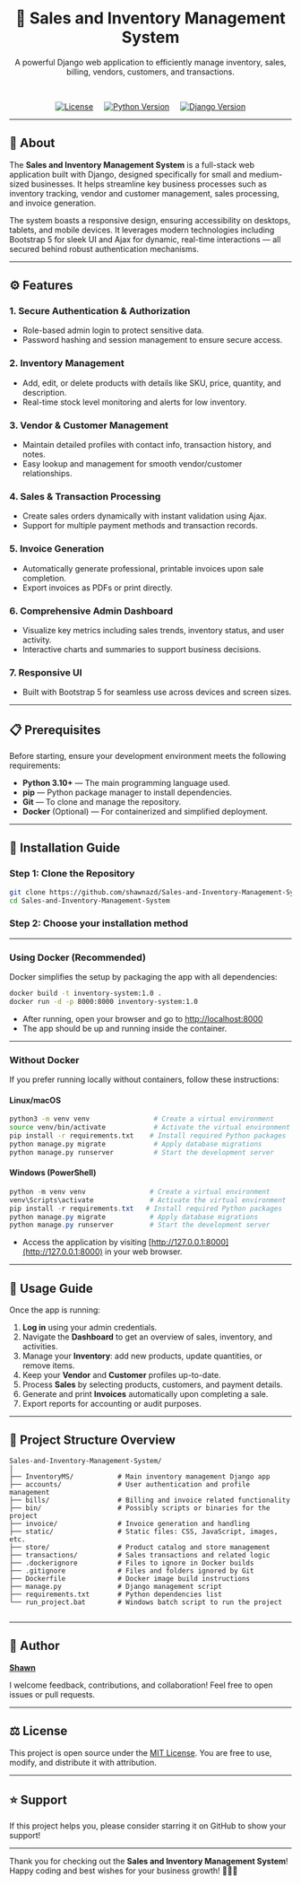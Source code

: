 
<div align="center">

# 🛒 Sales and Inventory Management System

A powerful Django web application to efficiently manage inventory, sales, billing, vendors, customers, and transactions.

<br>

[![License](https://img.shields.io/badge/License-MIT-blue.svg)](https://opensource.org/licenses/MIT)&nbsp;&nbsp;&nbsp;&nbsp;
[![Python Version](https://img.shields.io/badge/Python-3.12-green)](https://www.python.org/)&nbsp;&nbsp;&nbsp;&nbsp;
[![Django Version](https://img.shields.io/badge/Django-4.2-brightgreen)](https://www.djangoproject.com/)

<hr>

</div>


## 📝 About

The **Sales and Inventory Management System** is a full-stack web application built with Django, designed specifically for small and medium-sized businesses. It helps streamline key business processes such as inventory tracking, vendor and customer management, sales processing, and invoice generation.  

The system boasts a responsive design, ensuring accessibility on desktops, tablets, and mobile devices. It leverages modern technologies including Bootstrap 5 for sleek UI and Ajax for dynamic, real-time interactions — all secured behind robust authentication mechanisms.

---

## ⚙️ Features

### 1. Secure Authentication & Authorization  
- Role-based admin login to protect sensitive data.  
- Password hashing and session management to ensure secure access.

### 2. Inventory Management  
- Add, edit, or delete products with details like SKU, price, quantity, and description.  
- Real-time stock level monitoring and alerts for low inventory.

### 3. Vendor & Customer Management  
- Maintain detailed profiles with contact info, transaction history, and notes.  
- Easy lookup and management for smooth vendor/customer relationships.

### 4. Sales & Transaction Processing  
- Create sales orders dynamically with instant validation using Ajax.  
- Support for multiple payment methods and transaction records.

### 5. Invoice Generation  
- Automatically generate professional, printable invoices upon sale completion.  
- Export invoices as PDFs or print directly.

### 6. Comprehensive Admin Dashboard  
- Visualize key metrics including sales trends, inventory status, and user activity.  
- Interactive charts and summaries to support business decisions.

### 7. Responsive UI  
- Built with Bootstrap 5 for seamless use across devices and screen sizes.

---

## 📋 Prerequisites

Before starting, ensure your development environment meets the following requirements:

- **Python 3.10+** — The main programming language used.  
- **pip** — Python package manager to install dependencies.  
- **Git** — To clone and manage the repository.  
- **Docker** (Optional) — For containerized and simplified deployment.

---

## 🚀 Installation Guide

### Step 1: Clone the Repository

```bash
git clone https://github.com/shawnazd/Sales-and-Inventory-Management-System.git
cd Sales-and-Inventory-Management-System
````

### Step 2: Choose your installation method

---

### Using Docker (Recommended)

Docker simplifies the setup by packaging the app with all dependencies:

```bash
docker build -t inventory-system:1.0 .
docker run -d -p 8000:8000 inventory-system:1.0
```

* After running, open your browser and go to [http://localhost:8000](http://localhost:8000)
* The app should be up and running inside the container.

---

### Without Docker

If you prefer running locally without containers, follow these instructions:

#### Linux/macOS

```bash
python3 -m venv venv                # Create a virtual environment
source venv/bin/activate            # Activate the virtual environment
pip install -r requirements.txt    # Install required Python packages
python manage.py migrate            # Apply database migrations
python manage.py runserver          # Start the development server
```

#### Windows (PowerShell)

```powershell
python -m venv venv                # Create a virtual environment
venv\Scripts\activate              # Activate the virtual environment
pip install -r requirements.txt   # Install required Python packages
python manage.py migrate           # Apply database migrations
python manage.py runserver         # Start the development server
```

* Access the application by visiting [http://127.0.0.1:8000](http://127.0.0.1:8000) in your web browser.

---

## 🔧 Usage Guide

Once the app is running:

1. **Log in** using your admin credentials.
2. Navigate the **Dashboard** to get an overview of sales, inventory, and activities.
3. Manage your **Inventory**: add new products, update quantities, or remove items.
4. Keep your **Vendor** and **Customer** profiles up-to-date.
5. Process **Sales** by selecting products, customers, and payment details.
6. Generate and print **Invoices** automatically upon completing a sale.
7. Export reports for accounting or audit purposes.

---

## 📂 Project Structure Overview

```
Sales-and-Inventory-Management-System/
│
├── InventoryMS/           # Main inventory management Django app
├── accounts/              # User authentication and profile management
├── bills/                 # Billing and invoice related functionality
├── bin/                   # Possibly scripts or binaries for the project
├── invoice/               # Invoice generation and handling
├── static/                # Static files: CSS, JavaScript, images, etc.
├── store/                 # Product catalog and store management
├── transactions/          # Sales transactions and related logic
├── .dockerignore          # Files to ignore in Docker builds
├── .gitignore             # Files and folders ignored by Git
├── Dockerfile             # Docker image build instructions
├── manage.py              # Django management script
├── requirements.txt       # Python dependencies list
└── run_project.bat        # Windows batch script to run the project
          
```

---

## 👤 Author

[**Shawn**](https://github.com/shawnazd)

I welcome feedback, contributions, and collaboration! Feel free to open issues or pull requests.

---

## ⚖️ License

This project is open source under the [MIT License](https://opensource.org/licenses/MIT). You are free to use, modify, and distribute it with attribution.

---

## ⭐ Support

If this project helps you, please consider starring it on GitHub to show your support!

---

Thank you for checking out the **Sales and Inventory Management System**!
Happy coding and best wishes for your business growth! 👨‍💻✨


